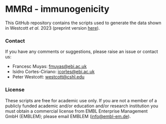 # MMRd - immunogenicity
This GitHub repository contains the scripts used to generate the data shown in Westcott *et al.* 2023 (preprint version [here](https://www.biorxiv.org/content/10.1101/2021.08.24.457572v1)). 

### Contact
If you have any comments or suggestions, please raise an issue or contact us: 

- Francesc Muyas: fmuyas@ebi.ac.uk
- Isidro Cortes-Ciriano: icortes@ebi.ac.uk
- Peter Westcott: westcott@cshl.edu

### License
These scripts are free for academic use only. If you are not a member of a publicly funded academic and/or education and/or research institution you must obtain a commercial license from EMBL Enterprise Management GmbH (EMBLEM); please email EMBLEM (info@embl-em.de).

